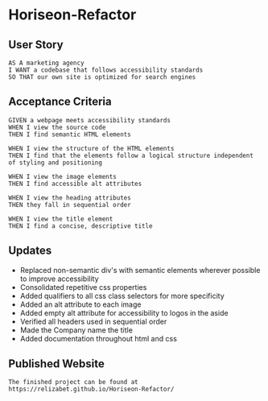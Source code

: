 # Horiseon-Refactor

## User Story

    AS A marketing agency
    I WANT a codebase that follows accessibility standards
    SO THAT our own site is optimized for search engines

## Acceptance Criteria

    GIVEN a webpage meets accessibility standards
    WHEN I view the source code
    THEN I find semantic HTML elements

    WHEN I view the structure of the HTML elements
    THEN I find that the elements follow a logical structure independent of styling and positioning

    WHEN I view the image elements
    THEN I find accessible alt attributes

    WHEN I view the heading attributes
    THEN they fall in sequential order

    WHEN I view the title element
    THEN I find a concise, descriptive title

## Updates

- Replaced non-semantic div's with semantic elements wherever possible to improve accessibility
- Consolidated repetitive css properties
- Added qualifiers to all css class selectors for more specificity
- Added an alt attribute to each image
- Added empty alt attribute for accessibility to logos in the aside
- Verified all headers used in sequential order
- Made the Company name the title
- Added documentation throughout html and css

## Published Website
    The finished project can be found at https://relizabet.github.io/Horiseon-Refactor/
